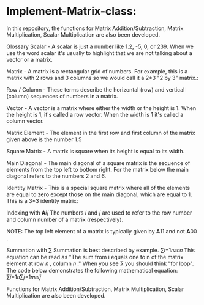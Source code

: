# Implement-Matrix-class: 
In this repository, the functions for Matrix Addition/Subtraction, Matrix Multiplication, Scalar Multiplication are also been developed.

Glossary
Scalar - A scalar is just a number like 1.2, -5, 0, or 239. When we use the word scalar it's usually to highlight that we are not talking about a vector or a matrix.

Matrix - A matrix is a rectangular grid of numbers. For example, this is a matrix with 2 rows and 3 columns so we would call it a 2*3 "2 by 3" matrix.:

Row / Column - These terms describe the horizontal (row) and vertical (column) sequences of numbers in a matrix. 

Vector - A vector is a matrix where either the width or the height is 1. When the height is 1, it's called a row vector. When the width is 1 it's called a column vector.

Matrix Element - The element in the first row and first column of the matrix given above is the number 1.5

Square Matrix - A matrix is square when its height is equal to its width.

Main Diagonal - The main diagonal of a square matrix is the sequence of elements from the top left to bottom right. For the matrix below the main diagonal refers 
to the numbers 2 and 6.

Identity Matrix - This is a special square matrix where all of the elements are equal to zero except those on the main diagonal, which are equal to 1. 
This is a 3*3 identity matrix:

Indexing with  𝐀𝑖𝑗 
The numbers  𝑖  and  𝑗  are used to refer to the row number and column number of a matrix (respectively).

NOTE: The top left element of a matrix is typically given by  𝐀11  and not  𝐀00 .

Summation with  ∑ 
Summation is best described by example.
∑𝑖=1𝑛𝑎𝑛𝑛
This equation can be read as "The sum from i equals one to n of the matrix element at row  𝑛 , column  𝑛 ."
When you see  ∑  you should think "for loop". The code below demonstrates the following mathematical equation:
∑𝑖=1𝑛∑𝑗=1𝑚𝑎𝑖𝑗

Functions for Matrix Addition/Subtraction, Matrix Multiplication, Scalar Multiplication are also been developed.
